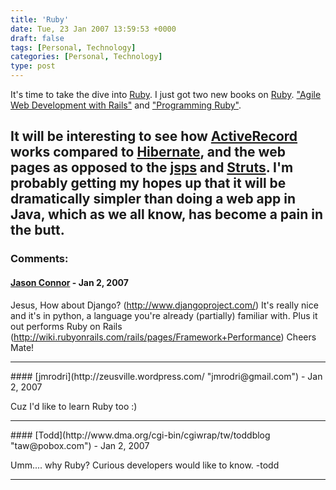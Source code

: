 ```yaml
---
title: 'Ruby'
date: Tue, 23 Jan 2007 13:59:53 +0000
draft: false
tags: [Personal, Technology]
categories: [Personal, Technology]
type: post
---
```


It's time to take the dive into [Ruby](http://www.ruby-lang.org/en/). I just got two new books on [Ruby](http://www.ruby-lang.org/en/). ["Agile Web Development with Rails"](http://www.amazon.com/Agile-Development-Rails-Dave-Thomas/dp/0977616630/sr=8-1/qid=1169560305/ref=pd_bbs_sr_1/103-0439918-2168659?ie=UTF8&s=books) and ["Programming Ruby"](http://www.amazon.com/Programming-Ruby-Pragmatic-Programmers-Second/dp/0974514055/sr=1-1/qid=1169560405/ref=pd_bbs_sr_1/103-0439918-2168659?ie=UTF8&s=books).

It will be interesting to see how [ActiveRecord](http://rubyforge.org/projects/activerecord/) works compared to [Hibernate](http://www.hibernate.org), and the web pages as opposed to the [jsps](http://java.sun.com/products/jsp/) and [Struts](http://struts.apache.org/). I'm probably getting my hopes up that it will be dramatically simpler than doing a web app in Java, which as we all know, has become a pain in the butt.
---
### Comments:
#### [Jason Connor](http://glutt.com "jlc@glutt.com") - <time datetime="2007-01-23 18:08:14">Jan 2, 2007</time>

Jesus, How about Django? (http://www.djangoproject.com/) It's really nice and it's in python, a language you're already (partially) familiar with. Plus it out performs Ruby on Rails (http://wiki.rubyonrails.com/rails/pages/Framework+Performance) Cheers Mate!
<hr />
#### [jmrodri](http://zeusville.wordpress.com/ "jmrodri@gmail.com") - <time datetime="2007-01-23 23:46:12">Jan 2, 2007</time>

Cuz I'd like to learn Ruby too :)
<hr />
#### [Todd](http://www.dma.org/cgi-bin/cgiwrap/tw/toddblog "taw@pobox.com") - <time datetime="2007-01-30 18:56:49">Jan 2, 2007</time>

Umm.... why Ruby? Curious developers would like to know. -todd
<hr />
